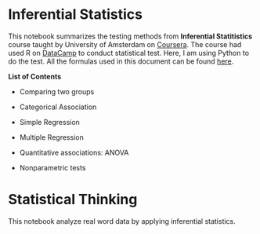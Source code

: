# Inferential Statistics

This notebook summarizes the testing methods from <b>Inferential Statitistics </b> course taught by University of Amsterdam on [Coursera](https://www.coursera.org/learn/inferential-statistics). The course had used R on [DataCamp](https://www.datacamp.com/community/open-courses/inferential-statistics) to conduct statistical test. Here, I am using Python to do the test. All the formulas used in this document can be found [here](https://github.com/AilingLiu/Inferential_Statistics/blob/master/FormulasTables.pdf).

**List of Contents**

*  Comparing two groups

*  Categorical Association

*  Simple Regression

*  Multiple Regression

*  Quantitative associations: ANOVA

*  Nonparametric tests


# Statistical Thinking

This notebook analyze real word data by applying inferential statistics.